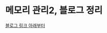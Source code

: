 # 메모리 관리2, 블로그 정리 
[블로그 링크 아래부터](https://sihyung92.oopy.io/os/8#afa465fe-fa28-4736-898d-ce7cc12eb808)
